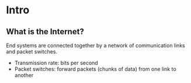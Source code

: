 # Intro

## What is the Internet?

End systems are connected together by a network of communication links and packet switches.
- Transmission rate: bits per second
- Packet switches: forward packets (chunks of data) from one link to another